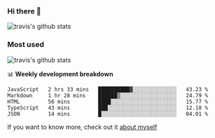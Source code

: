 ### Hi there 👋

<!--
**HondryTravis/HondryTravis** is a ✨ _special_ ✨ repository because its `README.md` (this file) appears on your GitHub profile.

Here are some ideas to get you started:

- 🔭 I’m currently working on ...
- 🌱 I’m currently learning ...
- 👯 I’m looking to collaborate on ...
- 🤔 I’m looking for help with ...
- 💬 Ask me about ...
- 📫 How to reach me: ...
- 😄 Pronouns: ...
- ⚡ Fun fact: ...
-->

![travis's github stats](https://github-readme-stats.vercel.app/api?username=HondryTravis&hide=stars)
### Most used
![travis's github stats](https://github-readme-stats.anuraghazra1.vercel.app/api/top-langs/?username=HondryTravis&layout=compact&hide_title=true)

📊 **Weekly development breakdown**

<!--START_SECTION:waka-->
```text
JavaScript   2 hrs 33 mins   ██████████▓░░░░░░░░░░░░░░   43.23 % 
Markdown     1 hr 28 mins    ██████▒░░░░░░░░░░░░░░░░░░   24.79 % 
HTML         56 mins         ████░░░░░░░░░░░░░░░░░░░░░   15.77 % 
TypeScript   43 mins         ███░░░░░░░░░░░░░░░░░░░░░░   12.18 % 
JSON         14 mins         █░░░░░░░░░░░░░░░░░░░░░░░░   04.01 % 
```
<!--END_SECTION:waka-->

If you want to know more, check out it [about myself](https://hondrytravis.github.io/)
